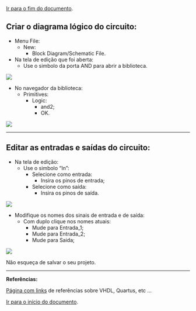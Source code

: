 <a name="inicio"></a> [Ir para o fim do documento](#fimDocumento).

## Criar o diagrama lógico do circuito:

-   Menu File:
    -   New:
        -   Block Diagram/Schematic File.
-   Na tela de edição que foi aberta:
    -   Use o simbolo da porta AND para abrir a biblioteca.

![](../imagensQuartus/TelaEdicaoDiagrama.png)

-   No navegador da biblioteca:
    -   Primitives:
        -   Logic:
            -   and2;
            -   OK.

![](../imagensQuartus/TelaBibliotecaSimbolosLogicos.png)

***

## Editar as entradas e saídas do circuito:

-   Na tela de edição:
    -   Use o simbolo “In”:
        -   Selecione como entrada:
            -   Insira os pinos de entrada;
        -   Selecione como saída:
            -   Insira os pinos de saída.

![](../imagensQuartus/TelaEdicaoDiagramasEntradaSaida.png)


-   Modifique os nomes dos sinais de entrada e de saída:
    -   Com duplo clique nos nomes atuais:
        -   Mude para Entrada_1;
        -   Mude para Entrada_2;
        -   Mude para Saida;

![](../imagensQuartus/TelaRenomearPinos.png)

Não esqueça de salvar o seu projeto.

***

**Referências:**

[Página com links][linksUteis] de referências sobre VHDL, Quartus, etc ...

<a name="fimDocumento"></a> [Ir para o início do documento](#inicio).

<!-- [//]: # (inicio dos links) -->
[linksUteis]: ../linksUteis.html
<!--- FIM --->
